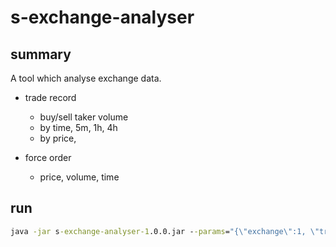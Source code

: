 # s-exchange-analyser

## summary

A tool which analyse exchange data.

- trade record
  - buy/sell taker volume
  - by time, 5m, 1h, 4h
  - by price, 
  
- force order
  - price, volume, time

## run

```cmd
java -jar s-exchange-analyser-1.0.0.jar --params="{\"exchange\":1, \"tradeType\":2, \"action\":{\"name\":\"TradeVolumeTime\", \"symbols\":[\"BTCUSDT\"],\"params\":[\"5m\"]}}" --threadPoolSize=4

```
